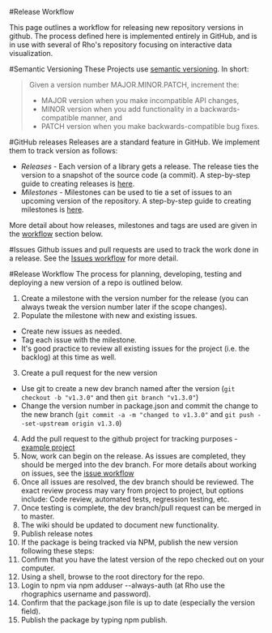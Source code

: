 #Release Workflow

This page outlines a workflow for releasing new repository versions in github. The process defined here is implemented entirely in GitHub, and is in use with several of Rho's repository focusing on interactive data visualization. 

#Semantic Versioning
These Projects use [semantic versioning](http://semver.org/). In short: 

> Given a version number MAJOR.MINOR.PATCH, increment the:
> 
> - MAJOR version when you make incompatible API changes,
> - MINOR version when you add functionality in a backwards-compatible manner, and
> - PATCH version when you make backwards-compatible bug fixes.

#GitHub releases
Releases are a standard feature in GitHub. We implement them to track version as follows: 
- _Releases_ - Each version of a library gets a release. The release ties the version to a snapshot of the source code (a commit). A    step-by-step guide to creating releases is [here](https://help.github.com/articles/creating-releases/). 
- _Milestones_  - Milestones can be used to tie a set of issues to an upcoming version of the repository. A step-by-step guide to creating milestones is [here](https://help.github.com/articles/creating-and-editing-milestones-for-issues-and-pull-requests/).

More detail about how releases, milestones and tags are used are given in the [workflow](#release-workflow) section below. 

#Issues
Github issues and pull requests are used to track the work done in a release. See the [Issues workflow]() for more detail.

#Release Workflow
The process for planning, developing, testing and deploying a new version of a repo is outlined below. 

1. Create a milestone with the version number for the release (you can always tweak the version number later if the scope changes). 
2. Populate the milestone with new and existing issues. 
 - Create new issues as needed. 
 - Tag each issue with the milestone.
 - It's good practice to review all existing issues for the project (i.e. the backlog) at this time as well.
3. Create a pull request for the new version
 - Use git to create a new dev branch named after the version (`git checkout -b "v1.3.0"` and then `git branch "v1.3.0"`)
 - Change the version number in package.json and commit the change to the new branch (`git commit -a -m "changed to v1.3.0"` and `git push --set-upstream origin v1.3.0`)
4. Add the pull request to the github project for tracking purposes - [example project](https://github.com/orgs/RhoInc/projects/1)
5. Now, work can begin on the release. As issues are completed, they should be merged into the dev branch. For more details about working on issues, see the [issue workflow]()
6. Once all issues are resolved, the dev branch should be reviewed. The exact review process may vary from project to project, but options include: Code review, automated tests, regression testing, etc.
7. Once testing is complete, the dev branch/pull request can be merged in to master. 
8. The wiki should be updated to document new functionality. 
9. Publish release notes
10. If the package is being tracked via NPM, publish the new version following these steps:  
   1. Confirm that you have the latest version of the repo checked out on your computer.
   2. Using a shell, browse to the root directory for the repo.
   3. Login to npm via npm adduser --always-auth (at Rho use the rhographics username and password).
   4. Confirm that the package.json file is up to date (especially the version field).
   5. Publish the package by typing npm publish.

